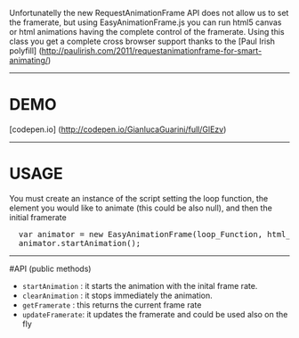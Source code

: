 Unfortunatelly the new RequestAnimationFrame API does not allow us to set the framerate, but using EasyAnimationFrame.js you can run html5 canvas or html animations having the complete control of the framerate. Using this class you get a complete cross browser support thanks to the [Paul Irish polyfill] (http://paulirish.com/2011/requestanimationframe-for-smart-animating/) 

----------
# DEMO
[codepen.io] (http://codepen.io/GianlucaGuarini/full/GlEzv)


----------
# USAGE
You must create an instance of the script setting the loop function, 
the element you would like to animate (this could be also null),
and then the initial framerate

<pre>
  var animator = new EasyAnimationFrame(loop_Function, html_Element, initial_framerate);
  animator.startAnimation();
</pre>

----------
#API (public methods)

- <code>startAnimation</code> : it starts the animation with the inital frame rate.
- <code>clearAnimation</code> : it stops immediately the animation.
- <code>getFramerate</code> : this returns the current frame rate
- <code>updateFramerate</code>: it updates the framerate and could be used also on the fly